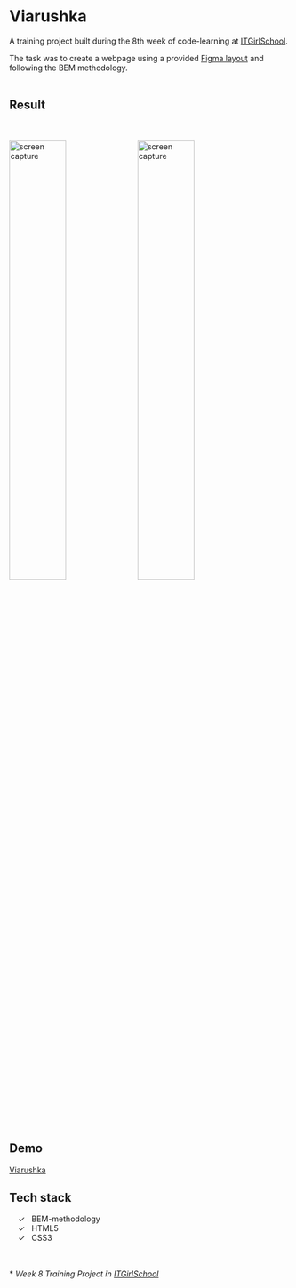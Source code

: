 # Viarushka

A training project built during the 8th week of code-learning at [ITGirlSchool].

The task was to create a webpage using a provided [Figma layout] and following the BEM methodology.
<br><br>

## Result

<br><br>
<img width="45%" alt="screen capture" src="../main/assets/images/captureweb.jpeg">
<img width="45%" alt="screen capture" src="../main/assets/images/capturefeatures.jpeg">
<br><br>

## Demo

[Viarushka]

## Tech stack

&nbsp;&nbsp;&nbsp;&nbsp;&check;&nbsp;&nbsp; BEM-methodology<br>
&nbsp;&nbsp;&nbsp;&nbsp;&check;&nbsp;&nbsp; HTML5<br>
&nbsp;&nbsp;&nbsp;&nbsp;&check;&nbsp;&nbsp; CSS3<br>

<br><br> \* _Week 8 Training Project in [ITGirlSchool]_

[ITGirlSchool]: https://itgirlschool.com/en
[Figma layout]: https://www.figma.com/file/Furcf4cCqnxLTrNDjykGtg/VR_Colors
[Viarushka]: https://alenagm.github.io/viarushka/
